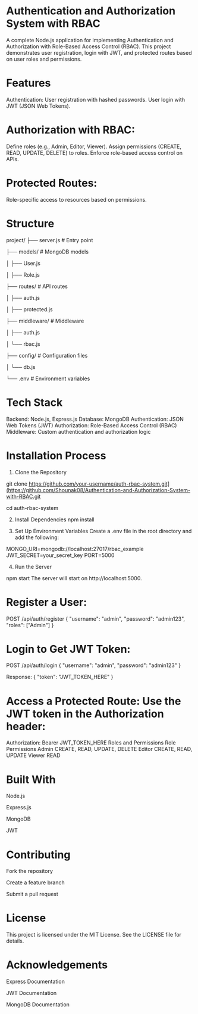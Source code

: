 # Authentication and Authorization System with RBAC
A complete Node.js application for implementing Authentication and Authorization with Role-Based Access Control (RBAC). This project demonstrates user registration, login with JWT, and protected routes based on user roles and permissions.

# Features
Authentication: User registration with hashed passwords.
User login with JWT (JSON Web Tokens).


# Authorization with RBAC:
Define roles (e.g., Admin, Editor, Viewer).
Assign permissions (CREATE, READ, UPDATE, DELETE) to roles.
Enforce role-based access control on APIs.


# Protected Routes:
Role-specific access to resources based on permissions.


# Structure

project/
├── server.js         # Entry point

├── models/           # MongoDB models

│   ├── User.js

│   ├── Role.js

├── routes/           # API routes

│   ├── auth.js

│   ├── protected.js

├── middleware/       # Middleware

│   ├── auth.js

│   └── rbac.js

├── config/           # Configuration files

│   └── db.js

└── .env              # Environment variables




# Tech Stack
Backend: Node.js, Express.js
Database: MongoDB
Authentication: JSON Web Tokens (JWT)
Authorization: Role-Based Access Control (RBAC)
Middleware: Custom authentication and authorization logic



# Installation Process
1. Clone the Repository

git clone https://github.com/your-username/auth-rbac-system.git](https://github.com/Shounak08/Authentication-and-Authorization-System-with-RBAC.git

cd auth-rbac-system

2. Install Dependencies
npm install

3. Set Up Environment Variables
Create a .env file in the root directory and add the following:

MONGO_URI=mongodb://localhost:27017/rbac_example
JWT_SECRET=your_secret_key
PORT=5000

4. Run the Server

npm start
The server will start on http://localhost:5000.


# Register a User:

POST /api/auth/register
{
  "username": "admin",
  "password": "admin123",
  "roles": ["Admin"]
}


# Login to Get JWT Token:
POST /api/auth/login
{
  "username": "admin",
  "password": "admin123"
}


Response:
{
  "token": "JWT_TOKEN_HERE"
}



# Access a Protected Route: Use the JWT token in the Authorization header:

Authorization: Bearer JWT_TOKEN_HERE
Roles and Permissions
Role	Permissions
Admin	CREATE, READ, UPDATE, DELETE
Editor	CREATE, READ, UPDATE
Viewer	READ



# Built With
Node.js

Express.js

MongoDB

JWT


# Contributing

Fork the repository

Create a feature branch

Submit a pull request


# License
This project is licensed under the MIT License. See the LICENSE file for details.

# Acknowledgements
Express Documentation

JWT Documentation

MongoDB Documentation

